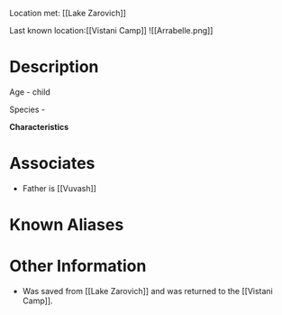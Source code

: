 Location met: [[Lake Zarovich]]

Last known location:[[Vistani Camp]]
![[Arrabelle.png]]
# Description
Age - child

Species - 

**Characteristics**

# Associates
* Father is [[Vuvash]]

# Known Aliases

# Other Information
* Was saved from [[Lake Zarovich]] and was returned to the [[Vistani Camp]]. 